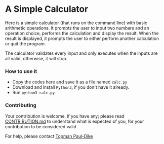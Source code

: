 # A Simple Calculator
Here is a simple calculator (that runs on the command line) with basic arithmetic operations.
It prompts the user to input two numbers and an operation choice, performs the calculation
and display the result. When the result is displayed, it prompts the user to either perform
another calculation or quit the program.

The calculator validates every input and only executes when the inputs are all valid, otherwise,
it will stop.

### How to use it
- Copy the codes here and save it as a file named `calc.py`
- Download and install `Python3`, if you don't have it already.
- Run `python3 calc.py`

### Contributing
Your contribution is welcome, if you have any; please read
[CONTRIBUTION.md](../CONTRIBUTION.md) to understand what is
expected of you, for your contribution to be considered valid

For help, please contact [Topman Paul-Dike](https://github.com/tpauldike)
